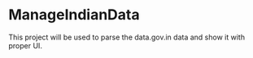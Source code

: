 # ManageIndianData
This project will be used to parse the data.gov.in data and show it with proper UI.

